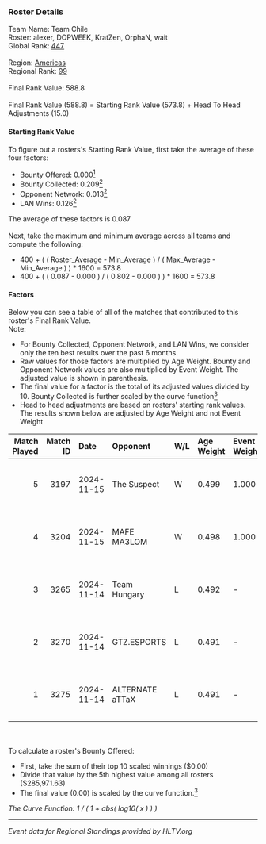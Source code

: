 ### Roster Details<br />
Team Name: Team Chile<br />
Roster: alexer, DOPWEEK, KratZen, OrphaN, wait<br />
Global Rank: [447](../../standings_global_2025_02_28.md)<br />
<br />
Region: [Americas]( ../../standings_americas_2025_02_28.md)<br />
Regional Rank: [99]( ../../standings_americas_2025_02_28.md)<br />
<br />
Final Rank Value:  588.8<br />
<br />
Final Rank Value (588.8) = Starting Rank Value (573.8) + Head To Head Adjustments (15.0)<br />

#### Starting Rank Value<br />
To figure out a rosters's Starting Rank Value, first take the average of these four factors:<br />
- Bounty Offered: 0.000[<sup>1</sup>](#table2)
- Bounty Collected: 0.209[<sup>2</sup>](#table1)
- Opponent Network: 0.013[<sup>2</sup>](#table1)
- LAN Wins: 0.126[<sup>2</sup>](#table1)

The average of these factors is 0.087<br />
<br />
Next, take the maximum and minimum average across all teams and compute the following:<br />
- 400 + ( ( Roster_Average - Min_Average ) / ( Max_Average - Min_Average ) ) * 1600 = 573.8
- 400 + ( ( 0.087 - 0.000 ) / ( 0.802 - 0.000 ) ) * 1600 = 573.8


#### Factors<br />
Below you can see a table of all of the matches that contributed to this roster's Final Rank Value.<br />
Note:<br />

- For Bounty Collected, Opponent Network, and LAN Wins, we consider only the ten best results over the past 6 months.
- Raw values for those factors are multiplied by Age Weight. Bounty and Opponent Network values are also multiplied by Event Weight. The adjusted value is shown in parenthesis.
- The final value for a factor is the total of its adjusted values divided by 10. Bounty Collected is further scaled by the curve function[<sup>3</sup>](#curveFunction)
- Head to head adjustments are based on rosters' starting rank values. The results shown below are adjusted by Age Weight and not Event Weight
<span id="table1"></span><br />


| Match Played | Match ID | Date       | Opponent        | W/L | Age Weight | Event Weight | Bounty Collected | Opponent Network | LAN Wins  | H2H Adj. | Roster                                 |
| -: | -: | :- | :- | :- | :- | :- | :- | :- | :- | -: | :- |
|            5 |     3197 | 2024-11-15 | The Suspect     | W   | 0.499      | 1.000        | 0.003 (0.002)    | 0.242 (0.121)    | 1 (0.499) |    11.66 | alexer, DOPWEEK, KratZen, OrphaN, wait |
|            4 |     3204 | 2024-11-15 | MAFE MA3LOM     | W   | 0.498      | 1.000        | 0.000 (0.000)    | 0.024 (0.012)    | 1 (0.498) |     7.33 | alexer, DOPWEEK, KratZen, OrphaN, wait |
|            3 |     3265 | 2024-11-14 | Team Hungary    | L   | 0.492      | -            | -                | -                | -         |    -2.79 | alexer, DOPWEEK, KratZen, OrphaN, wait |
|            2 |     3270 | 2024-11-14 | GTZ.ESPORTS     | L   | 0.491      | -            | -                | -                | -         |    -0.18 | alexer, DOPWEEK, KratZen, OrphaN, wait |
|            1 |     3275 | 2024-11-14 | ALTERNATE aTTaX | L   | 0.491      | -            | -                | -                | -         |    -1.04 | alexer, DOPWEEK, KratZen, OrphaN, wait |

<br />
<span id="table2"></span><br />
To calculate a roster's Bounty Offered:<br />

- First, take the sum of their top 10 scaled winnings ($0.00)
- Divide that value by the 5th highest value among all rosters ($285,971.63)
- The final value (0.00) is scaled by the curve function.[<sup>3</sup>](#curveFunction)

<span id="curveFunction"></span>_The Curve Function: 1 / ( 1 + abs( log10( x ) ) )_<br />

---
_Event data for Regional Standings provided by HLTV.org_<br />
